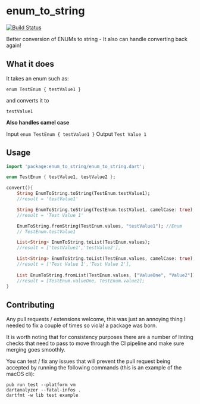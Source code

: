 # enum_to_string

[![Build Status](https://travis-ci.org/rknell/flutterEnumsToString.svg?branch=master)](https://travis-ci.org/rknell/flutterEnumsToString)

Better conversion of ENUMs to string - It also can handle converting back again!

## What it does

It takes an enum such as:

`enum TestEnum { testValue1 }`

and converts it to

`testValue1`

**Also handles camel case**

Input `enum TestEnum { testValue1 }`
Output `Test Value 1`

## Usage

```dart
import 'package:enum_to_string/enum_to_string.dart';

enum TestEnum { testValue1, testValue2 };

convert(){
    String EnumToString.toString(TestEnum.testValue1);
    //result = 'testValue1'

    String EnumToString.toString(TestEnum.testValue1, camelCase: true);
    //result = 'Test Value 1'

    EnumToString.fromString(TestEnum.values, "testValue1"); //Enum
    // TestEnum.testValue1

    List<String> EnumToString.toList(TestEnum.values);
    //result = ['testValue1','testValue2'],

    List<String> EnumToString.toList(TestEnum.values, camelCase: true);
    //result = ['Test Value 1','Test Value 2'],
    
    List EnumToString.fromList(TestEnum.values, ["ValueOne", "Value2"]); //List<Enum>
    //result = [TestEnum.valueOne, TestEnum.value2];
}
```

## Contributing

Any pull requests / extensions welcome, this was just an annoying thing I needed to fix a couple of times so viola! a package was born.

It is worth noting that for consistency purposes there are a number of linting checks that need to pass to move through the CI pipeline and make sure merging goes smoothly.

You can test / fix any issues that will prevent the pull request being accepted by running the following commands (this is an example of the macOS cli):

```
pub run test --platform vm
dartanalyzer --fatal-infos .
dartfmt -w lib test example
```